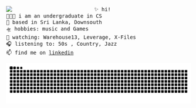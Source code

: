 <img align="left" width="240" src="https://gifdb.com/images/high/animated-programmer-guy-coding-790a0bs8e8thpisg.webp"> 
<samp>
✨ hi! <br>
👩🏼‍💻 i am an undergraduate in CS<br> 
🌁 based in Sri Lanka, Downsouth <br>
🛸 hobbies: music and Games<br>
🎥 watching: Warehouse13, Leverage, X-Files<br> 
🎧 listening to: 50s , Country, Jazz<br>
📫 find me on <a href="www.linkedin.com/in/chirath-prashastha2004">linkedin</a> <br>
</samp>

![Snake animation](https://github.com/andrekolodochka/andrekolodochka/blob/output/github-contribution-grid-snake.svg)
